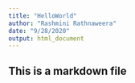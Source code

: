 ```yaml
---
title: "HelloWorld"
author: "Rashmini Rathnaweera"
date: "9/28/2020"
output: html_document
---
```




## This is a markdown file

